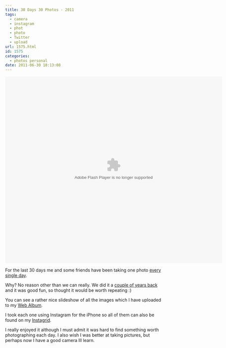 ```yaml
---
title: 30 Days 30 Photos - 2011
tags:
  - camera
  - instagram
  - phot
  - photo
  - Twitter
  - upload
url: 1575.html
id: 1575
categories:
  - photos personal
date: 2011-06-30 18:13:08
---
```


<embed type="application/x-shockwave-flash" src="https://picasaweb.google.com/s/c/bin/slideshow.swf" width="700" height="600" flashvars="host=picasaweb.google.com&hl=en_GB&feat=flashalbum&RGB=0x000000&feed=https%3A%2F%2Fpicasaweb.google.com%2Fdata%2Ffeed%2Fapi%2Fuser%2Fmike.cann%2Falbumid%2F5624071118328145361%3Falt%3Drss%26kind%3Dphoto%26hl%3Den_GB" pluginspage="https://www.macromedia.com/go/getflashplayer"></embed>

For the last 30 days me and some friends have been taking one photo [every single day](https://twitter.com/#!/mikeysee).

<!-- more -->

Why? No reason other than we can really. We did it a [couple of years back](https://picasaweb.google.com/mike.cann/1Photo1Month) and it was good fun, so thought it would be worth repeating :)

You can see a rather nice slideshow of all the images which I have uploaded to my [Web Album](https://picasaweb.google.com/lh/myphotos).

I took each one using Instagram for the iPhone so all of them can also be found on my [Instagrid](https://instagrid.me/mikeysee/).

I really enjoyed it although I must admit it was hard to find something worth photographing each day. I also wish I was better at taking pictures, but perhaps now I have a good camera Ill learn.
